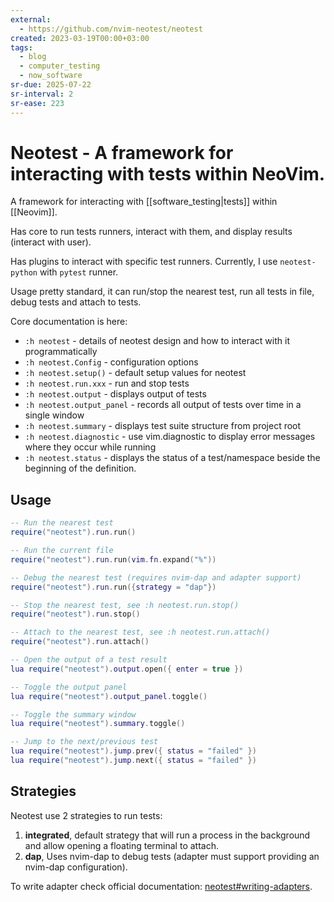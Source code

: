 ```yaml
---
external:
  - https://github.com/nvim-neotest/neotest
created: 2023-03-19T00:00+03:00
tags:
  - blog
  - computer_testing
  - now_software
sr-due: 2025-07-22
sr-interval: 2
sr-ease: 223
---
```


# Neotest - A framework for interacting with tests within NeoVim.

A framework for interacting with [[software_testing|tests]] within [[Neovim]].

Has core to run tests runners, interact with them, and display results (interact with user).

Has plugins to interact with specific test runners. Currently, I use `neotest-python` with `pytest` runner.

Usage pretty standard, it can run/stop the nearest test, run all tests in file, debug tests and attach to tests.

Core documentation is here:

- `:h neotest` - details of neotest design and how to interact with it programmatically
- `:h neotest.Config` - configuration options
- `:h neotest.setup()` - default setup values for neotest
- `:h neotest.run.xxx` - run and stop tests
- `:h neotest.output` - displays output of tests
- `:h neotest.output_panel` - records all output of tests over time in a single window
- `:h neotest.summary` - displays test suite structure from project root
- `:h neotest.diagnostic` - use vim.diagnostic to display error messages where they occur while running
- `:h neotest.status` - displays the status of a test/namespace beside the beginning of the definition.

## Usage

```lua examples
-- Run the nearest test
require("neotest").run.run()

-- Run the current file
require("neotest").run.run(vim.fn.expand("%"))

-- Debug the nearest test (requires nvim-dap and adapter support)
require("neotest").run.run({strategy = "dap"})

-- Stop the nearest test, see :h neotest.run.stop()
require("neotest").run.stop()

-- Attach to the nearest test, see :h neotest.run.attach()
require("neotest").run.attach()

-- Open the output of a test result
lua require("neotest").output.open({ enter = true })

-- Toggle the output panel
lua require("neotest").output_panel.toggle()

-- Toggle the summary window
lua require("neotest").summary.toggle()

-- Jump to the next/previous test
lua require("neotest").jump.prev({ status = "failed" })
lua require("neotest").jump.next({ status = "failed" })
```

## Strategies

Neotest use 2 strategies to run tests:

1. **integrated**, default strategy that will run a process in the background and allow opening a floating terminal to attach.
2. **dap**, Uses nvim-dap to debug tests (adapter must support providing an nvim-dap configuration).

To write adapter check official documentation: [neotest#writing-adapters](https://github.com/nvim-neotest/neotest/blob/master/README.md#writing-adapters).
